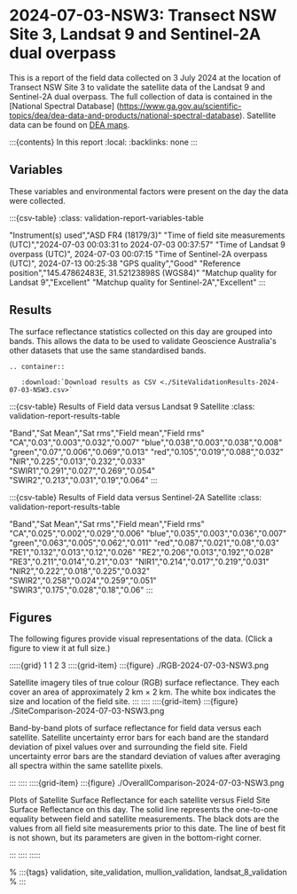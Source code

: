 # 2024-07-03-NSW3: Transect NSW Site 3, Landsat 9 and Sentinel-2A dual overpass

This is a report of the field data collected on 3 July 2024 at the location of Transect NSW Site 3
to validate the satellite data of the Landsat 9 and Sentinel-2A dual overpass.
The full collection of data is contained in the [National Spectral Database]
(https://www.ga.gov.au/scientific-topics/dea/dea-data-and-products/national-spectral-database).
Satellite data can be found on [DEA maps](https://maps.dea.ga.gov.au/#share=s-i2o7JwB5gvXOQefhMmTLJaA14b0).

:::{contents} In this report
:local:
:backlinks: none
:::

## Variables

These variables and environmental factors were present on the day the data were collected.

:::{csv-table}
:class: validation-report-variables-table

"Instrument(s) used","ASD FR4 (18179/3)"
"Time of field site measurements (UTC)","2024-07-03 00:03:31 to 2024-07-03 00:37:57"
"Time of Landsat 9 overpass (UTC)", 2024-07-03 00:07:15
"Time of Sentinel-2A overpass (UTC)", 2024-07-13 00:25:38
"GPS quality","Good"
"Reference position","145.47862483E, 31.52123898S (WGS84)"
"Matchup quality for Landsat 9","Excellent"
"Matchup quality for Sentinel-2A","Excellent"
:::

## Results

The surface reflectance statistics collected on this day are grouped into bands.
This allows the data to be used to validate Geoscience Australia's other datasets that use the same standardised bands.

```{eval-rst}
.. container:: 

   :download:`Download results as CSV <./SiteValidationResults-2024-07-03-NSW3.csv>`
```

:::{csv-table} Results of Field data versus Landsat 9 Satellite
:class: validation-report-results-table

"Band","Sat Mean","Sat rms","Field mean","Field rms"
"CA","0.03","0.003","0.032","0.007"
"blue","0.038","0.003","0.038","0.008"
"green","0.07","0.006","0.069","0.013"
"red","0.105","0.019","0.088","0.032"
"NIR","0.225","0.013","0.232","0.033"
"SWIR1","0.291","0.027","0.269","0.054"
"SWIR2","0.213","0.031","0.19","0.064"
:::

:::{csv-table} Results of Field data versus Sentinel-2A Satellite
:class: validation-report-results-table

"Band","Sat Mean","Sat rms","Field mean","Field rms"
"CA","0.025","0.002","0.029","0.006"
"blue","0.035","0.003","0.036","0.007"
"green","0.063","0.005","0.062","0.011"
"red","0.087","0.021","0.08","0.03"
"RE1","0.132","0.013","0.12","0.026"
"RE2","0.206","0.013","0.192","0.028"
"RE3","0.211","0.014","0.21","0.03"
"NIR1","0.214","0.017","0.219","0.031"
"NIR2","0.222","0.018","0.225","0.032"
"SWIR2","0.258","0.024","0.259","0.051"
"SWIR3","0.175","0.028","0.18","0.06"
:::

## Figures

The following figures provide visual representations of the data. (Click a figure to view it at full size.)

:::::{grid} 1 1 2 3
::::{grid-item}
:::{figure} ./RGB-2024-07-03-NSW3.png

Satellite imagery tiles of true colour (RGB) surface reflectance.
They each cover an area of approximately 2&nbsp;km &times; 2&nbsp;km.
The white box indicates the size and location
of the field site.
:::
::::
::::{grid-item}
:::{figure} ./SiteComparison-2024-07-03-NSW3.png

Band-by-band plots of surface reflectance for field data versus each satellite.
Satellite uncertainty error bars for each band are the standard deviation
of pixel values over and surrounding the field site.
Field uncertainty error bars are the standard deviation of values after
averaging all spectra within the same satellite pixels.

:::
::::
::::{grid-item}
:::{figure} ./OverallComparison-2024-07-03-NSW3.png

Plots of Satellite Surface Reflectance for each satellite versus Field Site Surface Reflectance on this day.
The solid line represents the one-to-one equality between field and satellite measurements.
The black dots are the values from all field site measurements prior to this date.
The line of best fit is not shown, but its parameters are given in the bottom-right corner.

:::
::::
:::::

% :::{tags} validation, site_validation, mullion_validation, landsat_8_validation
% :::
    